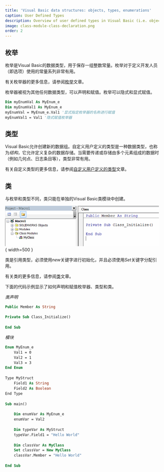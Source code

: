 ```yaml
---
title: 'Visual Basic data structures: objects, types, enumerations'
caption: User Defined Types
description: Overview of user defined types in Visual Basic (i.e. objects, types, enumerations) in Visual Basic
image: class-module-class-declaration.png
order: 2
---
```


## 枚举
枚举是Visual Basic的数据类型，用于保存一组整数常量。枚举对于定义开发人员（即选项）使用的常量系列非常有用。

有关枚举器的更多信息，请参阅[枚举](visual-basic/data-structures/enumerators)文章。

枚举器被视为其他任何数据类型，可以声明和赋值。枚举可以隐式和显式赋值。

~~~ vb
Dim myEnumVal As MyEnum_e
Dim myEnumVal1 As MyEnum_e
myEnumVal = MyEnum_e.Val1 '显式指定枚举器的名称进行赋值
myEnumVal1 = Val1 '隐式赋值枚举器
~~~

## 类型

Visual Basic允许创建新的数据组。自定义用户定义的类型是一种数据类型，也称为*结构*，它允许定义复杂的数据存储。当需要传递或存储由多个元素组成的数据时（例如几何点、日志条目等），类型非常有用。

有关自定义类型的更多信息，请参阅[自定义用户定义的类型](visual-basic/data-structures/types)文章。

## 类
与枚举和类型不同，类只能在单独的Visual Basic类模块中创建。

![MyClass类模块已添加到Visual Basic项目](class-module-class-declaration.png){ width=500 }

类是引用类型，必须使用*new*关键字进行初始化，并且必须使用*Set*关键字分配引用。

有关类的更多信息，请参阅[类](visual-basic/classes)文章。

下面的代码示例显示了如何声明和赋值枚举器、类型和类。

*类声明*
~~~ vb
Public Member As String

Private Sub Class_Initialize()

End Sub
~~~



*模块*
~~~ vb
Enum MyEnum_e
    Val1 = 0
    Val2 = 1
    Val3 = 3
End Enum

Type MyStruct
    Field1 As String
    Field2 As Boolean
End Type    

Sub main()

    Dim enumVar As MyEnum_e
    enumVar = Val2
    
    Dim typeVar As MyStruct
    typeVar.Field1 = "Hello World"
    
    Dim classVar As MyClass
    Set classVar = New MyClass
    classVar.Member = "Hello World"

End Sub
~~~

